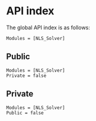 # API index 

The global API index is as follows:

```@index
Modules = [NLS_Solver]
```

## Public

```@autodocs
Modules = [NLS_Solver]
Private = false	
```

## Private

```@autodocs
Modules = [NLS_Solver]
Public = false	
```
